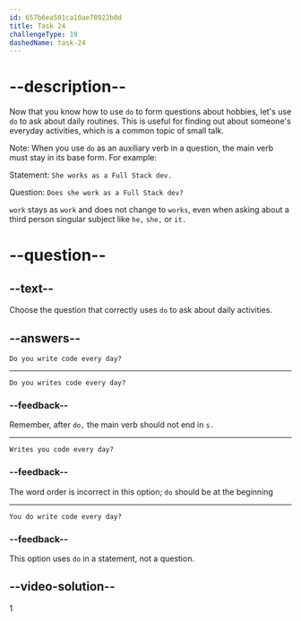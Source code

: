 ```yaml
---
id: 657b6ea501ca10ae78922b0d
title: Task 24
challengeType: 19
dashedName: task-24
---
```


# --description--

Now that you know how to use `do` to form questions about hobbies, let's use `do` to ask about daily routines. This is useful for finding out about someone's everyday activities, which is a common topic of small talk.

Note: When you use `do` as an auxiliary verb in a question, the main verb must stay in its base form. For example:

Statement: `She works as a Full Stack dev.`

Question: `Does she work as a Full Stack dev?`

`work` stays as `work` and does not change to `works`, even when asking about a third person singular subject like `he,` `she,` or `it.`

# --question--

## --text--

Choose the question that correctly uses `do` to ask about daily activities.

## --answers--

`Do you write code every day?`

---

`Do you writes code every day?`

### --feedback--

Remember, after `do,` the main verb should not end in `s.`

---

`Writes you code every day?`

### --feedback--

The word order is incorrect in this option; `do` should be at the beginning

---

`You do write code every day?`

### --feedback--

This option uses `do` in a statement, not a question.

## --video-solution--

1
